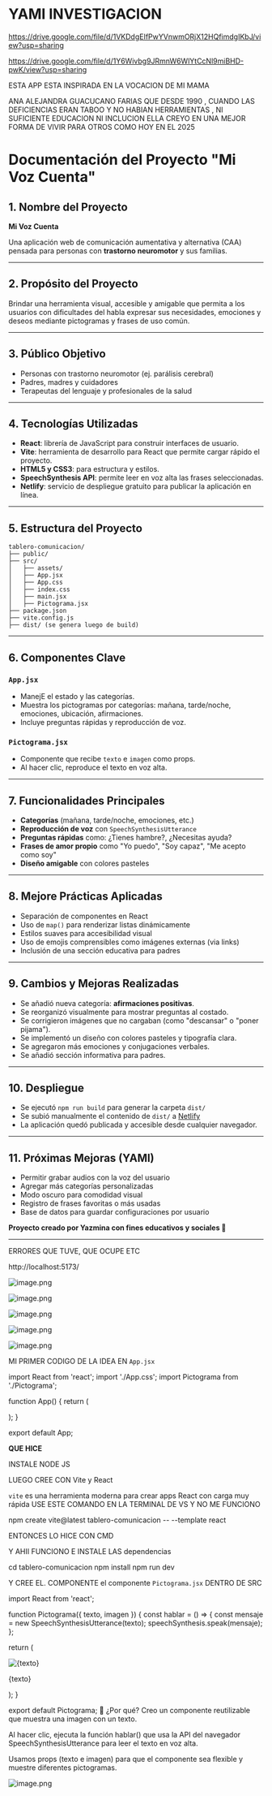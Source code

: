 # YAMI INVESTIGACION

https://drive.google.com/file/d/1VKDdgEIfPwYVnwmORjX12HQfimdgIKbJ/view?usp=sharing

https://drive.google.com/file/d/1Y6Wivbg9JRmnW6WlYtCcNl9miBHD-pwK/view?usp=sharing

ESTA APP ESTA INSPIRADA EN LA VOCACION DE MI MAMA 

ANA ALEJANDRA GUACUCANO FARIAS QUE DESDE  1990 , CUANDO LAS  DEFICIENCIAS ERAN TABOO Y NO HABIAN HERRAMIENTAS , NI SUFICIENTE EDUCACION NI INCLUCION ELLA CREYO EN UNA MEJOR FORMA DE VIVIR PARA OTROS COMO HOY EN EL 2025

# Documentación del Proyecto "Mi Voz Cuenta"

## 1. Nombre del Proyecto

**Mi Voz Cuenta**

Una aplicación web de comunicación aumentativa y alternativa (CAA) pensada para personas con **trastorno neuromotor** y sus familias.

---

## 2. Propósito del Proyecto

Brindar una herramienta visual, accesible y amigable que permita a los usuarios con dificultades del habla expresar sus necesidades, emociones y deseos mediante pictogramas y frases de uso común.

---

## 3. Público Objetivo

- Personas con trastorno neuromotor (ej. parálisis cerebral)
- Padres, madres y cuidadores
- Terapeutas del lenguaje y profesionales de la salud

---

## 4. Tecnologías Utilizadas

- **React**: librería de JavaScript para construir interfaces de usuario.
- **Vite**: herramienta de desarrollo para React que permite cargar rápido el proyecto.
- **HTML5 y CSS3**: para estructura y estilos.
- **SpeechSynthesis API**: permite leer en voz alta las frases seleccionadas.
- **Netlify**: servicio de despliegue gratuito para publicar la aplicación en línea.

---

## 5. Estructura del Proyecto

```
tablero-comunicacion/
├── public/
├── src/
│   ├── assets/
│   ├── App.jsx
│   ├── App.css
│   ├── index.css
│   ├── main.jsx
│   ├── Pictograma.jsx
├── package.json
├── vite.config.js
├── dist/ (se genera luego de build)
```

---

## 6. Componentes Clave

### `App.jsx`

- ManejE el estado y las categorías.
- Muestra los pictogramas por categorías: mañana, tarde/noche, emociones, ubicación, afirmaciones.
- Incluye preguntas rápidas y reproducción de voz.

### `Pictograma.jsx`

- Componente que recibe `texto` e `imagen` como props.
- Al hacer clic, reproduce el texto en voz alta.

---

## 7. Funcionalidades Principales

- **Categorías** (mañana, tarde/noche, emociones, etc.)
- **Reproducción de voz** con `SpeechSynthesisUtterance`
- **Preguntas rápidas** como: ¿Tienes hambre?, ¿Necesitas ayuda?
- **Frases de amor propio** como "Yo puedo", "Soy capaz", "Me acepto como soy"
- **Diseño amigable** con colores pasteles

---

## 8. Mejore Prácticas Aplicadas

- Separación de componentes en React
- Uso de `map()` para renderizar listas dinámicamente
- Estilos suaves para accesibilidad visual
- Uso de emojis comprensibles como imágenes externas (via links)
- Inclusión de una sección educativa para padres

---

## 9. Cambios y Mejoras Realizadas

- Se añadió nueva categoría: **afirmaciones positivas**.
- Se reorganizó visualmente para mostrar preguntas al costado.
- Se corrigieron imágenes que no cargaban (como "descansar" o "poner pijama").
- Se implementó un diseño con colores pasteles y tipografía clara.
- Se agregaron más emociones y conjugaciones verbales.
- Se añadió sección informativa para padres.

---

## 10. Despliegue

- Se ejecutó `npm run build` para generar la carpeta `dist/`
- Se subió manualmente el contenido de `dist/` a [Netlify](https://netlify.com/)
- La aplicación quedó publicada y accesible desde cualquier navegador.

---

## 11. Próximas Mejoras (YAMI)

- Permitir grabar audios con la voz del usuario
- Agregar más categorías personalizadas
- Modo oscuro para comodidad visual
- Registro de frases favoritas o más usadas
- Base de datos para guardar configuraciones por usuario

**Proyecto creado por Yazmina con fines educativos y sociales 💜**

---

ERRORES QUE TUVE, QUE OCUPE ETC

http://localhost:5173/

![image.png](attachment:42c2cb7d-5170-400e-a43a-35cce28bb613:image.png)

![image.png](attachment:7931e006-1261-4951-b846-0b6db5c2239e:image.png)

![image.png](attachment:274eb6b7-ea75-441e-a7c1-e7f9833809f8:image.png)

![image.png](attachment:73f4095b-901c-42f0-88d3-0f762284cd84:image.png)

![image.png](attachment:91d34012-8fec-4f61-8a32-731ec755bc32:image.png)

MI PRIMER CODIGO  DE LA IDEA EN `App.jsx`

import React from 'react';
import './App.css';
import Pictograma from './Pictograma';

function App() {
return (
<div style={{ display: 'flex', justifyContent: 'center', flexWrap: 'wrap' }}>
<Pictograma
texto="Tengo hambre"
imagen="https://cdn-icons-png.flaticon.com/512/1046/1046784.png"
/>
<Pictograma
texto="Quiero ir al baño"
imagen="https://cdn-icons-png.flaticon.com/512/869/869636.png"
/>
<Pictograma
texto="Quiero jugar"
imagen="https://cdn-icons-png.flaticon.com/512/2784/2784462.png"
/>
</div>
);
}

export default App;

**QUE HICE** 

INSTALE NODE JS 

LUEGO CREE CON Vite y React 

`vite` es una herramienta moderna para crear apps React con carga muy rápida 
USE ESTE COMANDO EN LA TERMINAL DE VS Y NO ME FUNCIONO

npm create vite@latest tablero-comunicacion -- --template react

ENTONCES LO HICE CON CMD 

Y AHII FUNCIONO E  INSTALE LAS dependencias 

cd tablero-comunicacion
npm install
npm run dev

Y CREE EL. COMPONENTE 
el componente `Pictograma.jsx` DENTRO DE SRC

import React from 'react';

function Pictograma({ texto, imagen }) {
const hablar = () => {
const mensaje = new SpeechSynthesisUtterance(texto);
speechSynthesis.speak(mensaje);
};

return (
<div onClick={hablar} style={{ cursor: 'pointer', margin: 20, textAlign: 'center' }}>
<img src={imagen} alt={texto} style={{ width: 100 }} />
<p>{texto}</p>
</div>
);
}

export default Pictograma;
📌 ¿Por qué?
Creo un componente reutilizable que muestra una imagen con un texto.

Al hacer clic, ejecuta la función hablar() que usa la API del navegador SpeechSynthesisUtterance para leer el texto en voz alta.

Usamos props (texto e imagen) para que el componente sea flexible y muestre diferentes pictogramas.

![image.png](attachment:87c4fd0f-e088-42d8-8374-057c02e9db7d:image.png)
